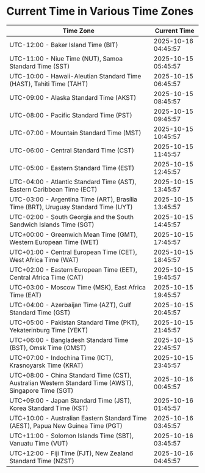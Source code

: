 # Current Time in Various Time Zones

| Time Zone | Current Time |
|-----------|--------------|
| UTC-12:00 - Baker Island Time (BIT) | 2025-10-16 04:45:57 |
| UTC-11:00 - Niue Time (NUT), Samoa Standard Time (SST) | 2025-10-15 05:45:57 |
| UTC-10:00 - Hawaii-Aleutian Standard Time (HAST), Tahiti Time (TAHT) | 2025-10-15 06:45:57 |
| UTC-09:00 - Alaska Standard Time (AKST) | 2025-10-15 08:45:57 |
| UTC-08:00 - Pacific Standard Time (PST) | 2025-10-15 09:45:57 |
| UTC-07:00 - Mountain Standard Time (MST) | 2025-10-15 10:45:57 |
| UTC-06:00 - Central Standard Time (CST) | 2025-10-15 11:45:57 |
| UTC-05:00 - Eastern Standard Time (EST) | 2025-10-15 12:45:57 |
| UTC-04:00 - Atlantic Standard Time (AST), Eastern Caribbean Time (ECT) | 2025-10-15 13:45:57 |
| UTC-03:00 - Argentina Time (ART), Brasília Time (BRT), Uruguay Standard Time (UYT) | 2025-10-15 13:45:57 |
| UTC-02:00 - South Georgia and the South Sandwich Islands Time (SGT) | 2025-10-15 14:45:57 |
| UTC±00:00 - Greenwich Mean Time (GMT), Western European Time (WET) | 2025-10-15 17:45:57 |
| UTC+01:00 - Central European Time (CET), West Africa Time (WAT) | 2025-10-15 18:45:57 |
| UTC+02:00 - Eastern European Time (EET), Central Africa Time (CAT) | 2025-10-15 19:45:57 |
| UTC+03:00 - Moscow Time (MSK), East Africa Time (EAT) | 2025-10-15 19:45:57 |
| UTC+04:00 - Azerbaijan Time (AZT), Gulf Standard Time (GST) | 2025-10-15 20:45:57 |
| UTC+05:00 - Pakistan Standard Time (PKT), Yekaterinburg Time (YEKT) | 2025-10-15 21:45:57 |
| UTC+06:00 - Bangladesh Standard Time (BST), Omsk Time (OMST) | 2025-10-15 22:45:57 |
| UTC+07:00 - Indochina Time (ICT), Krasnoyarsk Time (KRAT) | 2025-10-15 23:45:57 |
| UTC+08:00 - China Standard Time (CST), Australian Western Standard Time (AWST), Singapore Time (SGT) | 2025-10-16 00:45:57 |
| UTC+09:00 - Japan Standard Time (JST), Korea Standard Time (KST) | 2025-10-16 01:45:57 |
| UTC+10:00 - Australian Eastern Standard Time (AEST), Papua New Guinea Time (PGT) | 2025-10-16 03:45:57 |
| UTC+11:00 - Solomon Islands Time (SBT), Vanuatu Time (VUT) | 2025-10-16 03:45:57 |
| UTC+12:00 - Fiji Time (FJT), New Zealand Standard Time (NZST) | 2025-10-16 04:45:57 |
